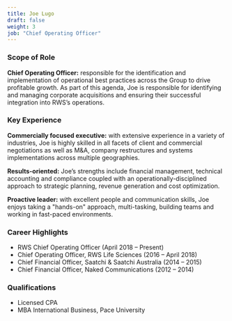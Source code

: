 ```yaml
---
title: Joe Lugo
draft: false
weight: 3
job: "Chief Operating Officer"
---
```

### Scope of Role

**Chief Operating Officer:** responsible for the identification and implementation of operational best practices across the Group to drive profitable growth. As part of this agenda, Joe is responsible for identifying and managing corporate acquisitions and ensuring their successful integration into RWS’s operations.

### Key Experience

**Commercially focused executive:** with extensive experience in a variety of industries, Joe is highly skilled in all facets of client and commercial negotiations as well as M&A, company restructures and systems implementations across multiple geographies.

**Results-oriented:** Joe’s strengths include financial management, technical accounting and compliance coupled with an operationally-disciplined approach to strategic planning, revenue generation and cost optimization.

**Proactive leader:** with excellent people and communication skills, Joe enjoys taking a "hands-on" approach, multi-tasking, building teams and working in fast-paced environments.

### Career Highlights

* RWS Chief Operating Officer (April 2018 – Present)
* Chief Operating Officer, RWS Life Sciences (2016 – April 2018)
* Chief Financial Officer, Saatchi & Saatchi Australia (2014 – 2015)
* Chief Financial Officer, Naked Communications (2012 – 2014)

### Qualifications

* Licensed CPA
* MBA International Business, Pace University
